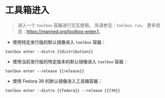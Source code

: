 # 工具箱进入

> 进入一个 `toolbox` 容器进行交互使用。
> 另请参见：`toolbox run`。
> 更多信息：<https://manned.org/toolbox-enter.1>。

- 使用特定发行版的默认镜像进入 `toolbox` 容器：

`toolbox enter --distro {{distribution}}`

- 使用当前发行版的特定版本的默认镜像进入 `toolbox` 容器：

`toolbox enter --release {{release}}`

- 使用 Fedora 39 的默认镜像进入工具箱容器：

`toolbox enter --distro {{fedora}} --release {{f39}}`